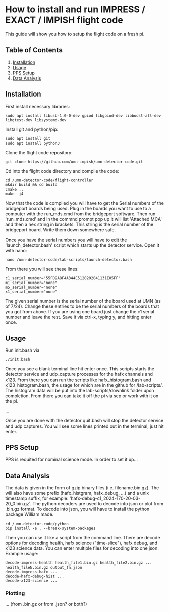 # How to install and run IMPRESS / EXACT / IMPISH flight code

This guide will show you how to setup the flight code on a fresh pi.

## Table of Contents
1. [Installation](#installation)
2. [Usage](#usage)
3. [PPS Setup](#pps-setup)
4. [Data Analysis](#data-Analysis)


## Installation

First install necessary libraries:
```
sudo apt install libusb-1.0-0-dev gpiod libgpiod-dev libboost-all-dev libgtest-dev libsystemd-dev
```

Install git and python/pip:
```
sudo apt install git
sudo apt install python3
```

Clone the flight code repository:
```
git clone https://github.com/umn-impish/umn-detector-code.git
```

Cd into the flight code directory and compile the code:
```
cd /umn-detector-code/flight-controller
mkdir build && cd build
cmake ..
make -j4
```

Now that the code is compiled you will have to get the Serial numbers of the bridgeport boards being used. Plug in the boards you want to use to a computer with the run_mds.cmd from the bridgeport software. Then run 'run_mds.cmd' and in the commnd prompt pop up it will list 'Attached MCA' and then a hex string in brackets. This string is the serial number of the bridgeport board. Write them down somewhere safe.

Once you have the serial numbers you will have to edit the 'launch_detector.bash' script which starts up the detector service. Open it with nano:
```
nano /umn-detector-code/lab-scripts/launch-detector.bash
```
From there you will see these lines:
```
c1_serial_number="55FD9A8F4A344E5120202041131E05FF"
m1_serial_number="none"
m5_serial_number="none"
x1_serial_number="none"
```
The given serial number is the serial number of the board used at UMN (as of 7/24). Change these entries to be the serial numbers of the boards that you got from above. If you are using one board just change the c1 serial number and leave the rest.
Save it via ctrl-x, typing y, and hitting enter once.

## Usage

Run init.bash via
```
./init.bash
```
Once you see a blank terminal line hit enter once. This scripts starts the detector service and udp_capture processes for the hafx channels and x123. From there you can run the scripts like hafx_histogram.bash and x123_histogram.bash, the usage for which are in the github for /lab-scripts/. The histogram data will be put into the lab-scripts/downlink folder upon completion. From there you can take it off the pi via scp or work with it on the pi.

...

Once you are done with the detector quit.bash will stop the detector service and udp captures. You will see some lines printed out in the terminal, just hit enter.

## PPS Setup

PPS is requited for nominal science mode. In order to set it up...

## Data Analysis

The data is given in the form of gzip binary files (i.e. filename.bin.gz). The will also have some prefix (hafx_histgram, hafx_debug, ...) and a unix timestamp suffix, for example: 'hafx-debug-c1_2024-170-20-03-20_0.bin.gz'. The python decoders are used to decode into json or plot from .bin.gz format. To decode into json, you will have to install the python package William made.
```
cd /umn-detector-code/python
pip install -e . --break-system-packages
```
Then you can use it like a script from the command line. There are decode options for decoding health, hafx science ("time-slice"), hafx debug, and x123 science data. You can enter multiple files for decoding into one json. Example usage:
```
decode-impress-health health_file1.bin.gz health_file2.bin.gz ... health_fileN.bin.gz output_fn.json
decode-impress-hafx ...                       
decode-hafx-debug-hist ...
decode-x123-science ...
```
### Plotting

... (from .bin.gz or from .json? or both?)
